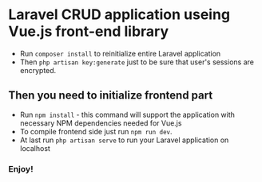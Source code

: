# Laravel CRUD application useing Vue.js front-end library
* Run <code>composer install</code> to reinitialize entire Laravel application
* Then <code>php artisan key:generate</code> just to be sure that user's sessions are encrypted.
## Then you need to initialize frontend part
* Run <code>npm install</code> - this command will support the application with necessary NPM dependencies needed for Vue.js
* To compile frontend side just run <code>npm run dev</code>.
* At last run <code>php artisan serve</code> to run your Laravel application on localhost
### Enjoy!